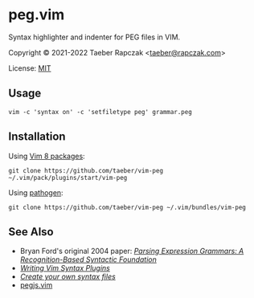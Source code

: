 peg.vim
=======

Syntax highlighter and indenter for PEG files in VIM.

Copyright © 2021-2022 Taeber Rapczak \<taeber@rapczak.com>

License: [MIT](LICENSE)


Usage
-----

```
vim -c 'syntax on' -c 'setfiletype peg' grammar.peg
```


Installation
------------

Using [Vim 8 packages](http://vimhelp.appspot.com/repeat.txt.html#packages):

```
git clone https://github.com/taeber/vim-peg ~/.vim/pack/plugins/start/vim-peg
```

Using [pathogen](https://github.com/tpope/vim-pathogen):

```
git clone https://github.com/taeber/vim-peg ~/.vim/bundles/vim-peg
```


See Also
--------

* Bryan Ford's original 2004 paper:
[_Parsing Expression Grammars: A Recognition-Based Syntactic Foundation_](http://pdos.csail.mit.edu/papers/parsing:popl04.pdf)
* [_Writing Vim Syntax Plugins_](https://thoughtbot.com/blog/writing-vim-syntax-plugins)
* [_Create your own syntax files_](https://vim.fandom.com/wiki/Creating_your_own_syntax_files)
* [pegjs.vim](https://github.com/alunny/pegjs-vim)

